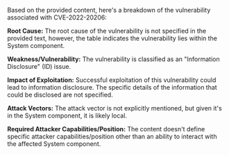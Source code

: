 Based on the provided content, here's a breakdown of the vulnerability associated with CVE-2022-20206:

**Root Cause:** The root cause of the vulnerability is not specified in the provided text, however, the table indicates the vulnerability lies within the System component.

**Weakness/Vulnerability:** The vulnerability is classified as an "Information Disclosure" (ID) issue.

**Impact of Exploitation:** Successful exploitation of this vulnerability could lead to information disclosure. The specific details of the information that could be disclosed are not specified.

**Attack Vectors:** The attack vector is not explicitly mentioned, but given it's in the System component, it is likely local.

**Required Attacker Capabilities/Position:** The content doesn't define specific attacker capabilities/position other than an ability to interact with the affected System component.